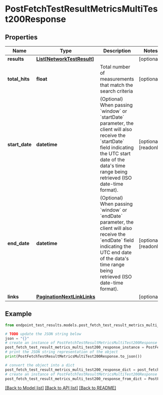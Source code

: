 # PostFetchTestResultMetricsMultiTest200Response


## Properties

Name | Type | Description | Notes
------------ | ------------- | ------------- | -------------
**results** | [**List[NetworkTestResult]**](NetworkTestResult.md) |  | [optional] 
**total_hits** | **float** | Total number of measurements that match the search criteria | [optional] 
**start_date** | **datetime** | (Optional) When passing &#x60;window&#x60; or &#x60;startDate&#x60; parameter,  the client will also receive the &#x60;startDate&#x60; field indicating the UTC start date of the data&#39;s time range being retrieved  (ISO date-time format). | [optional] [readonly] 
**end_date** | **datetime** | (Optional) When passing &#x60;window&#x60; or &#x60;endDate&#x60; parameter,  the client will also receive the &#x60;endDate&#x60; field indicating the UTC end date of the data&#39;s time range being retrieved  (ISO date-time format). | [optional] [readonly] 
**links** | [**PaginationNextLinkLinks**](PaginationNextLinkLinks.md) |  | [optional] 

## Example

```python
from endpoint_test_results.models.post_fetch_test_result_metrics_multi_test200_response import PostFetchTestResultMetricsMultiTest200Response

# TODO update the JSON string below
json = "{}"
# create an instance of PostFetchTestResultMetricsMultiTest200Response from a JSON string
post_fetch_test_result_metrics_multi_test200_response_instance = PostFetchTestResultMetricsMultiTest200Response.from_json(json)
# print the JSON string representation of the object
print(PostFetchTestResultMetricsMultiTest200Response.to_json())

# convert the object into a dict
post_fetch_test_result_metrics_multi_test200_response_dict = post_fetch_test_result_metrics_multi_test200_response_instance.to_dict()
# create an instance of PostFetchTestResultMetricsMultiTest200Response from a dict
post_fetch_test_result_metrics_multi_test200_response_from_dict = PostFetchTestResultMetricsMultiTest200Response.from_dict(post_fetch_test_result_metrics_multi_test200_response_dict)
```
[[Back to Model list]](../README.md#documentation-for-models) [[Back to API list]](../README.md#documentation-for-api-endpoints) [[Back to README]](../README.md)


